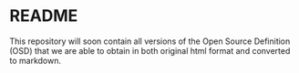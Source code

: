 # README

This repository will soon contain all versions of the Open Source Definition (OSD) that we are able to obtain in both original html format and converted to markdown.

